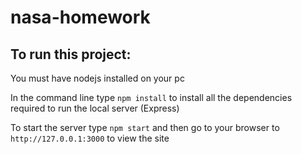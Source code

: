 # nasa-homework

## To run this project:

You must have nodejs installed on your pc

In the command line type `npm install` to install all the dependencies required to run the local server (Express)

To start the server type `npm start` and then go to your browser to `http://127.0.0.1:3000` to view the site